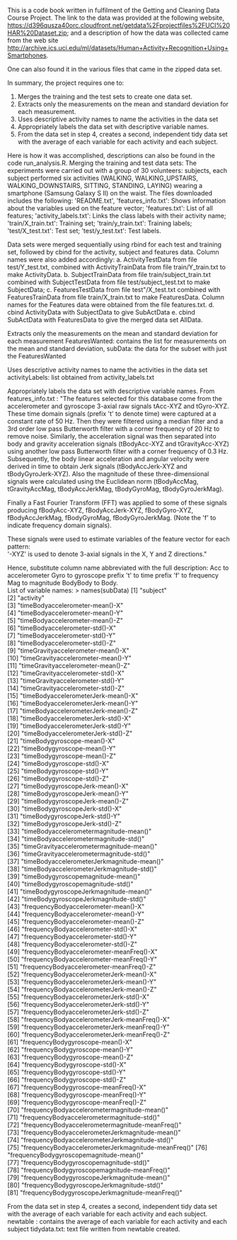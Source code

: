 

This is a code book written in fulfilment of the Getting and Cleaning Data Course Project. The link to the data was provided at the
following website, https://d396qusza40orc.cloudfront.net/getdata%2Fprojectfiles%2FUCI%20HAR%20Dataset.zip; 
and a description of how the data was collected came from the web site
http://archive.ics.uci.edu/ml/datasets/Human+Activity+Recognition+Using+Smartphones.  

One can also found it in the various files that came in the zipped data set.

In summary, the project requires one to:
  1. Merges the training and the test sets to create one data set.
  2. Extracts only the measurements on the mean and standard deviation for each measurement.
  3. Uses descriptive activity names to name the activities in the data set
  4. Appropriately labels the data set with descriptive variable names.
  5. From the data set in step 4, creates a second, independent tidy data set
  with the average of each variable for each activity and each subject.

Here is how it was accomplished, descriptions can also be found in the code run_analysis.R.
Merging the training and test data sets:
	The experiments were carried out with a group of 30 volunteers: subjects, each subject performed six activities (WALKING, 
  WALKING_UPSTAIRS, WALKING_DOWNSTAIRS, SITTING, STANDING, LAYING) wearing a smartphone (Samsung Galaxy S II) on the waist. The
  files downloaded includes the following:  'README.txt', 'features_info.txt': Shows information about the variables used on the
  feature vector; 'features.txt': List of all features; 'activity_labels.txt': Links the class labels with their activity name;
  'train/X_train.txt': Training set; 'train/y_train.txt': Training labels; 'test/X_test.txt': Test set; 'test/y_test.txt': Test
  labels.

Data sets were merged sequentially using rbind for each test and training set, 
followed by cbind for the activity, subject and features data.  Column names were also added accordingly:
  a. ActivityTestData from file test/Y_test.txt, combined with ActivityTrainData from file train/Y_train.txt to make ActivityData.
  b. SubjectTrainData from file train/subject_train.txt combined with SubjectTestData 
      from file test/subject_test.txt to make SubjectData; 
  c. FeaturesTestData from file test"/X_test.txt combined with FeaturesTrainData from file train/X_train.txt to make
     FeaturesData. Column names for the Features data were obtained from the file features.txt.
  d. cbind ActivityData with SubjectData to give SubActData
  e. cbind SubActData with FeaturesData to give the merged data set AllData.

Extracts only the measurements on the mean and standard deviation for each measurement
  FeaturesWanted:  contains the list for measurements on the mean and standard deviation,
  subData:  the data for the subset with just the FeaturesWanted

Uses descriptive activity names to name the activities in the data set
  activityLabels: list obtained from activity_labels.txt
		
Appropriately labels the data set with descriptive variable names.
  From features_info.txt : 
  "The features selected for this database come from the accelerometer and gyroscope 3-axial raw signals tAcc-XYZ 
   and tGyro-XYZ. These time domain signals (prefix 't' to denote time) were captured at a constant rate of 50 Hz. 
   Then they were filtered using a median filter and a 3rd order low pass Butterworth filter with a corner frequency 
   of 20 Hz to remove noise. Similarly, the acceleration signal was then separated into body and gravity acceleration
   signals (tBodyAcc-XYZ and tGravityAcc-XYZ) using another low pass Butterworth filter with a corner frequency of 0.3 Hz.
   Subsequently, the body linear acceleration and angular velocity were derived in time to obtain Jerk signals
  (tBodyAccJerk-XYZ and tBodyGyroJerk-XYZ). Also the magnitude of these three-dimensional signals were calculated 
  using the Euclidean norm (tBodyAccMag, tGravityAccMag, tBodyAccJerkMag, tBodyGyroMag, tBodyGyroJerkMag). 

  Finally a Fast Fourier Transform (FFT) was applied to some of these signals producing fBodyAcc-XYZ, fBodyAccJerk-XYZ,
  fBodyGyro-XYZ, fBodyAccJerkMag, fBodyGyroMag, fBodyGyroJerkMag. (Note the 'f' to indicate frequency domain signals). 

  These signals were used to estimate variables of the feature vector for each pattern:  
  '-XYZ' is used to denote 3-axial signals in the X, Y and Z directions."
 
 Hence, substitute column name abbreviated with the full description:
	Acc to accelerometer
	Gyro to gyroscope
	prefix 't' to time
	prefix 'f' to frequency 
	Mag to magnitude
	BodyBody to Body.  
List of variable names:
	> names(subData)
		[1] "subject"                                           
		[2] "activity"                                          
		[3] "timeBodyaccelerometer-mean()-X"                    
		[4] "timeBodyaccelerometer-mean()-Y"                    
		[5] "timeBodyaccelerometer-mean()-Z"                    
		[6] "timeBodyaccelerometer-std()-X"                     
		[7] "timeBodyaccelerometer-std()-Y"                     
		[8] "timeBodyaccelerometer-std()-Z"                     
		[9] "timeGravityaccelerometer-mean()-X"                 
		[10] "timeGravityaccelerometer-mean()-Y"                 
		[11] "timeGravityaccelerometer-mean()-Z"                 
		[12] "timeGravityaccelerometer-std()-X"                  
		[13] "timeGravityaccelerometer-std()-Y"                  
		[14] "timeGravityaccelerometer-std()-Z"                  
		[15] "timeBodyaccelerometerJerk-mean()-X"                
		[16] "timeBodyaccelerometerJerk-mean()-Y"                
		[17] "timeBodyaccelerometerJerk-mean()-Z"                
		[18] "timeBodyaccelerometerJerk-std()-X"                 
		[19] "timeBodyaccelerometerJerk-std()-Y"                 
		[20] "timeBodyaccelerometerJerk-std()-Z"                 
		[21] "timeBodygyroscope-mean()-X"                        
		[22] "timeBodygyroscope-mean()-Y"                        
		[23] "timeBodygyroscope-mean()-Z"                        
		[24] "timeBodygyroscope-std()-X"                         
		[25] "timeBodygyroscope-std()-Y"                         
		[26] "timeBodygyroscope-std()-Z"                         
		[27] "timeBodygyroscopeJerk-mean()-X"                    
		[28] "timeBodygyroscopeJerk-mean()-Y"                    
		[29] "timeBodygyroscopeJerk-mean()-Z"                    
		[30] "timeBodygyroscopeJerk-std()-X"                     
		[31] "timeBodygyroscopeJerk-std()-Y"                     
		[32] "timeBodygyroscopeJerk-std()-Z"                     
		[33] "timeBodyaccelerometermagnitude-mean()"             
		[34] "timeBodyaccelerometermagnitude-std()"              
		[35] "timeGravityaccelerometermagnitude-mean()"          
		[36] "timeGravityaccelerometermagnitude-std()"           
		[37] "timeBodyaccelerometerJerkmagnitude-mean()"         
		[38] "timeBodyaccelerometerJerkmagnitude-std()"          
		[39] "timeBodygyroscopemagnitude-mean()"                 
		[40] "timeBodygyroscopemagnitude-std()"                  
		[41] "timeBodygyroscopeJerkmagnitude-mean()"             
		[42] "timeBodygyroscopeJerkmagnitude-std()"              
		[43] "frequencyBodyaccelerometer-mean()-X"               
		[44] "frequencyBodyaccelerometer-mean()-Y"               
		[45] "frequencyBodyaccelerometer-mean()-Z"               
		[46] "frequencyBodyaccelerometer-std()-X"                
		[47] "frequencyBodyaccelerometer-std()-Y"                
		[48] "frequencyBodyaccelerometer-std()-Z"                
		[49] "frequencyBodyaccelerometer-meanFreq()-X"           
		[50] "frequencyBodyaccelerometer-meanFreq()-Y"           
		[51] "frequencyBodyaccelerometer-meanFreq()-Z"           
		[52] "frequencyBodyaccelerometerJerk-mean()-X"           
		[53] "frequencyBodyaccelerometerJerk-mean()-Y"           
		[54] "frequencyBodyaccelerometerJerk-mean()-Z"           
		[55] "frequencyBodyaccelerometerJerk-std()-X"            
		[56] "frequencyBodyaccelerometerJerk-std()-Y"            
		[57] "frequencyBodyaccelerometerJerk-std()-Z"            
		[58] "frequencyBodyaccelerometerJerk-meanFreq()-X"       
		[59] "frequencyBodyaccelerometerJerk-meanFreq()-Y"       
		[60] "frequencyBodyaccelerometerJerk-meanFreq()-Z"       
		[61] "frequencyBodygyroscope-mean()-X"                   
		[62] "frequencyBodygyroscope-mean()-Y"                   
		[63] "frequencyBodygyroscope-mean()-Z"                   
		[64] "frequencyBodygyroscope-std()-X"                    
		[65] "frequencyBodygyroscope-std()-Y"                    
		[66] "frequencyBodygyroscope-std()-Z"                    
		[67] "frequencyBodygyroscope-meanFreq()-X"               
		[68] "frequencyBodygyroscope-meanFreq()-Y"               
		[69] "frequencyBodygyroscope-meanFreq()-Z"               
		[70] "frequencyBodyaccelerometermagnitude-mean()"        
		[71] "frequencyBodyaccelerometermagnitude-std()"         
		[72] "frequencyBodyaccelerometermagnitude-meanFreq()"    
		[73] "frequencyBodyaccelerometerJerkmagnitude-mean()"    
		[74] "frequencyBodyaccelerometerJerkmagnitude-std()"     
		[75] "frequencyBodyaccelerometerJerkmagnitude-meanFreq()"
		[76] "frequencyBodygyroscopemagnitude-mean()"            
		[77] "frequencyBodygyroscopemagnitude-std()"             
		[78] "frequencyBodygyroscopemagnitude-meanFreq()"        
		[79] "frequencyBodygyroscopeJerkmagnitude-mean()"        
		[80] "frequencyBodygyroscopeJerkmagnitude-std()"         
		[81] "frequencyBodygyroscopeJerkmagnitude-meanFreq()"  
		
From the data set in step 4, creates a second, independent tidy data set 
   with the average of each variable for each activity and each subject.
    newtable : contains the average of each variable for each activity and each subject
    tidydata.txt: text file written from newtable created.	

			
